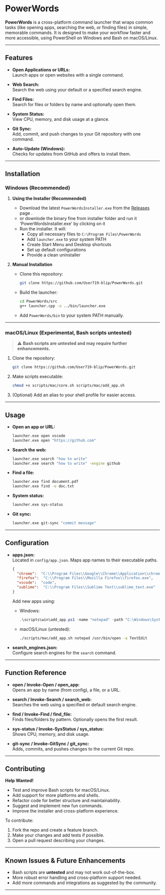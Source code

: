 # PowerWords

**PowerWords** is a cross-platform command launcher that wraps common tasks (like opening apps, searching the web, or finding files) in simple, memorable commands. It is designed to make your workflow faster and more accessible, using PowerShell on Windows and Bash on macOS/Linux.

---

## Features

- **Open Applications or URLs:**  
  Launch apps or open websites with a single command.

- **Web Search:**  
  Search the web using your default or a specified search engine.

- **Find Files:**  
  Search for files or folders by name and optionally open them.

- **System Status:**  
  View CPU, memory, and disk usage at a glance.

- **Git Sync:**  
  Add, commit, and push changes to your Git repository with one command.

- **Auto-Update (Windows):**  
  Checks for updates from GitHub and offers to install them.

---

## Installation

### **Windows (Recommended)**

1. **Using the Installer (Recommended)**
   - Download the latest `PowerWordsInstaller.exe` from the [Releases](https://github.com/User719-blip/PowerWords/releases) page .
   - or downlode the binary fine from installer folder and run it 'PowerWordsInstaller.exe' by clicking on it
   - Run the installer. It will:
     - Copy all necessary files to `C:\Program Files\PowerWords`
     - Add `launcher.exe` to your system PATH
     - Create Start Menu and Desktop shortcuts
     - Set up default configurations
     - Provide a clean uninstaller

2. **Manual Installation**
   - Clone this repository:
     ```sh
     git clone https://github.com/User719-blip/PowerWords.git
     ```
   - Build the launcher:
     ```sh
     cd PowerWords/src
     g++ launcher.cpp -o ../bin/launcher.exe
     ```
   - Add `PowerWords/bin` to your system PATH manually.

---

### **macOS/Linux (Experimental, Bash scripts untested)**

> ⚠️ **Bash scripts are untested and may require further enhancements.**

1. Clone the repository:
   ```sh
   git clone https://github.com/User719-blip/PowerWords.git
   ```
2. Make scripts executable:
   ```sh
   chmod +x scripts/mac/core.sh scripts/mac/add_app.sh
   ```
3. (Optional) Add an alias to your shell profile for easier access.

---

## Usage

- **Open an app or URL:**
  ```sh
  launcher.exe open vscode
  launcher.exe open "https://github.com"
  ```

- **Search the web:**
  ```sh
  launcher.exe search "how to write"
  launcher.exe search "how to write" -engine github
  ```

- **Find a file:**
  ```sh
  launcher.exe find document.pdf
  launcher.exe find -o doc.txt
  ```

- **System status:**
  ```sh
  launcher.exe sys-status
  ```

- **Git sync:**
  ```sh
  launcher.exe git-sync "commit message"
  ```

---

## Configuration

- **apps.json:**  
  Located in `config/app.json`. Maps app names to their executable paths.
  ```json
  {
    "chrome":  "C:\\Program Files\\Google\\Chrome\\Application\\chrome.exe",
    "firefox":  "C:\\Program Files\\Mozilla Firefox\\firefox.exe",
    "vscode":  "code",
    "sublime":  "C:\\Program Files\\Sublime Text\\sublime_text.exe"
  }
  ```
  Add new apps using:
  - Windows:  
    ```powershell
    .\scripts\win\add_app.ps1 -name "notepad" -path "C:\Windows\System32\notepad.exe"
    ```
  - macOS/Linux (untested):  
    ```sh
    ./scripts/mac/add_app.sh notepad /usr/bin/open -a TextEdit
    ```

- **search_engines.json:**  
  Configure search engines for the `search` command.

---

## Function Reference

- **open / Invoke-Open / open_app:**  
  Opens an app by name (from config), a file, or a URL.

- **search / Invoke-Search / search_web:**  
  Searches the web using a specified or default search engine.

- **find / Invoke-Find / find_file:**  
  Finds files/folders by pattern. Optionally opens the first result.

- **sys-status / Invoke-SysStatus / sys_status:**  
  Shows CPU, memory, and disk usage.

- **git-sync / Invoke-GitSync / git_sync:**  
  Adds, commits, and pushes changes to the current Git repo.

---

## Contributing

**Help Wanted!**

- Test and improve Bash scripts for macOS/Linux.
- Add support for more platforms and shells.
- Refactor code for better structure and maintainability.
- Suggest and implement new fun commands.
- Improve the installer and cross-platform experience.

To contribute:
1. Fork the repo and create a feature branch.
2. Make your changes and add tests if possible.
3. Open a pull request describing your changes.

---

## Known Issues & Future Enhancements

- Bash scripts are **untested** and may not work out-of-the-box.
- More robust error handling and cross-platform support needed.
- Add more commands and integrations as suggested by the community.

---

##
